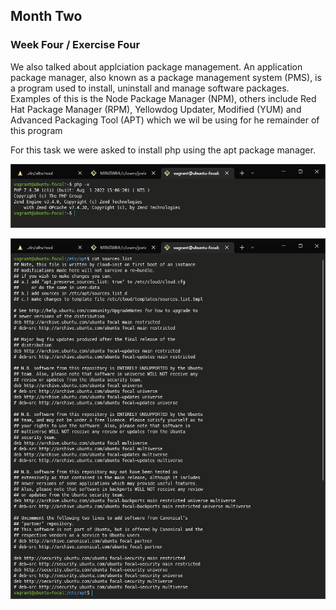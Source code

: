 ## Month Two

### Week Four / Exercise Four

We also talked about applciation package management. An application package manager, also known as a package management system (PMS), is a program used to install, uninstall and manage software packages. Examples of this is the Node Package Manager (NPM), others include Red Hat Package Manager (RPM), Yellowdog Updater, Modified (YUM) and Advanced Packaging Tool (APT) which we wil be using for he remainder of this program

For this task we were asked to install php using the apt package manager.

![alt](/month-one/week-four/exercise-four/php%20-v%20.png)

![alt](/month-one/week-four/exercise-four/sources.list.png)
